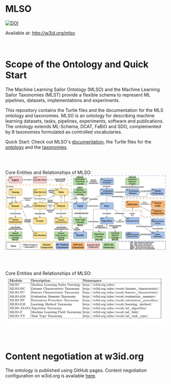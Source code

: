 # MLSO

[![DOI](https://zenodo.org/badge/DOI/10.5281/zenodo.10286868.svg)](https://zenodo.org/doi/10.5281/zenodo.10286868)

Available at: http://w3id.org/mlso  
<br><br>


# Scope of the Ontology and Quick Start

The Machine Learning Sailor Ontology (MLSO) and the Machine Learning Sailor Taxonomies (MLST) provide a flexible schema to represent ML pipelines, datasets, implementations and experiments. 

This repository contains the Turtle files and the documentation for the MLS ontology and taxonomies. 
MLSO is an ontology for describing machine learning datasets, tasks, pipelines, experiments, software and publications. The ontology extends ML-Schema, DCAT, FaBiO and SDO, complemented by 8 taxonomies formulated as controlled vocabularies.

Quick Start: Check out MLSO's [documentation](http://w3id.org/mlso), the Turtle files for the [ontology](https://github.com/dtai-kg/MLSO/blob/main/ontology/ml-onto.ttl) and the [taxonomies](https://github.com/dtai-kg/MLSO/tree/main/ontology/Taxonomies).

<br><br>

Core Entities and Relationships of MLSO:
![Error loading the image!](documentation/UML.jpg)  
  
<br><br>


Core Entities and Relationships of MLSO:
![Error loading the image!](documentation/Namespaces.jpg)

<br><br>

# Content negotiation at w3id.org

The ontology is published using GitHub pages. 
Content negotiation configuration on w3id.org is available [here](https://github.com/perma-id/w3id.org/tree/master/mlso).



